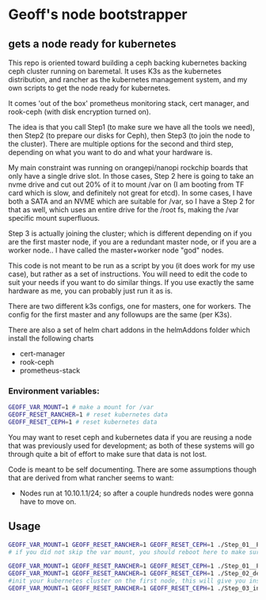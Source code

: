 # Geoff's node bootstrapper

## gets a node ready for kubernetes

This repo is oriented toward building a ceph backing kubernetes backing ceph cluster running on baremetal.  It uses K3s as the kubernetes distribution, and rancher as the kubernetes management system, and my own scripts to get the node ready for kubernetes.

It comes 'out of the box' prometheus monitoring stack, cert manager, and rook-ceph (with disk encryption turned on).

The idea is that you call Step1 (to make sure we have all the tools we need), then Step2 (to prepare our disks for Ceph), then Step3 (to join the node to the cluster). There are multiple options for the second and third step, depending on what you want to do and what your hardware is.

My main constraint was running on orangepi/nanopi rockchip boards that only have a single drive slot. In those cases, Step 2 here is going to take an nvme drive and cut out 20% of it to mount /var on (I am booting from TF card which is slow, and definitely not great for etcd). In some cases, I have both a SATA and an NVME which are suitable for /var, so I have a Step 2 for that as well, which uses an entire drive for the /root fs, making the /var specific mount superfluous.

Step 3 is actually joining the cluster; which is different depending on if you are the first master node, if you are a redundant master node, or if you are a worker node.. I have called the master+worker node "god" nodes.

This code is not meant to be run as a script by you (it does work for my use case), but rather as a set of instructions. You will need to edit the code to suit your needs if you want to do similar things. If you use exactly the same hardware as me, you can probably just run it as is.

There are two different k3s configs, one for masters, one for workers.  The config for the first master and any followups are the same (per K3s).

There are also a set of helm chart addons in the helmAddons folder which install the following charts

- cert-manager
- rook-ceph
- prometheus-stack

### Environment variables:

```sh
GEOFF_VAR_MOUNT=1 # make a mount for /var
GEOFF_RESET_RANCHER=1 # reset kubernetes data
GEOFF_RESET_CEPH=1 # reset kubernetes data
```

You may want to reset ceph and kubernetes data if you are reusing a node that was previously used for development; as both of these systems will go through quite a bit of effort to make sure that data is not lost.

Code is meant to be self documenting. There are some assumptions though that are derived from what rancher seems to want:

- Nodes run at 10.10.1.1/24; so after a couple hundreds nodes were gonna have to move on.

## Usage

```sh
GEOFF_VAR_MOUNT=1 GEOFF_RESET_RANCHER=1 GEOFF_RESET_CEPH=1 ./Step_01__PrepareOs.sh && ./Step_02__<yoursetup>__PrepareDrives.sh
# if you did not skip the var mount, you should reboot here to make sure it is mounted correctly and befor eyou start kubernetes

GEOFF_VAR_MOUNT=1 GEOFF_RESET_RANCHER=1 GEOFF_RESET_CEPH=1 ./Step_01__PrepareOs.sh 
GEOFF_VAR_MOUNT=1 GEOFF_RESET_RANCHER=1 GEOFF_RESET_CEPH=1 ./Step_02_default__PrepareDrives.sh
#init your kubernetes cluster on the first node, this will give you instructions on how to add more nodes
GEOFF_VAR_MOUNT=1 GEOFF_RESET_RANCHER=1 GEOFF_RESET_CEPH=1 ./Step_03_init__PrepareOs.sh && ./Step_02__<yoursetup>__PrepareDrives.sh
```
